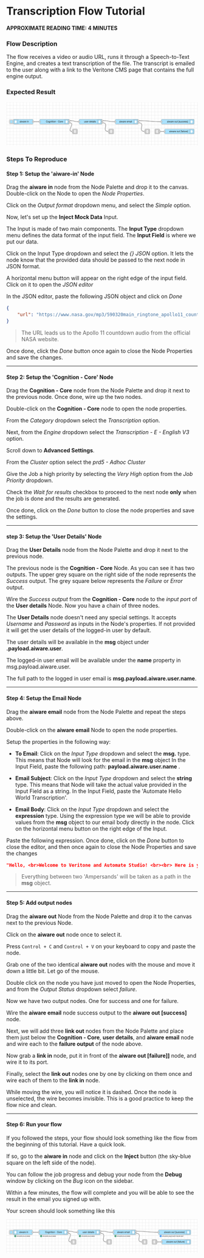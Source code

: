 # Transcription Flow Tutorial

**APPROXIMATE READING TIME: 4 MINUTES**

### Flow Description

The flow receives a video or audio URL, runs it through a Speech-to-Text Engine, and creates a text transcription of the file. The transcript is emailed to the user along with a link to the Veritone CMS page that contains the full engine output.

### Expected Result

![transcription](transcription.png)

### Steps To Reproduce

#### Step 1: Setup the 'aiware-in' Node

Drag the **aiware in** node from the Node Palette and drop it to the canvas. Double-click on the Node to open the *Node Properties*. 

Click on the *Output format* dropdown menu, and select the *Simple* option.

Now, let's set up the **Inject Mock Data** Input. 

The Input is made of two main components. The **Input Type** dropdown menu defines the data format of the input field. The **Input Field** is where we put our data.

Click on the Input Type dropdown and select the *{} JSON* option. It lets the node know that the provided data should be passed to the next node in JSON format.

A horizontal menu button will appear on the right edge of the input field. Click on it to open the *JSON editor*

In the JSON editor, paste the following JSON object and click on *Done*

```json
{
    "url": "https://www.nasa.gov/mp3/590320main_ringtone_apollo11_countdown.mp3"
}
```

>The URL leads us to the Apollo 11 countdown audio from the official NASA website.

Once done, click the *Done* button once again to close the Node Properties and save the changes.


<hr/>


#### Step 2: Setup the 'Cognition - Core' Node


Drag the **Cognition - Core** node from the Node Palette and drop it next to the previous node. Once done, wire up the two nodes.

Double-click on the **Cognition - Core** node to open the node properties. 

From the *Category* dropdown select the *Transcription* option.

Next, from the *Engine* dropdown select the *Transcription - E - English V3* option.

Scroll down to **Advanced Settings**. 

From the *Cluster* option select the *prd5 - Adhoc Cluster* 

Give the Job a high priority by selecting the *Very High* option from the *Job Priority* dropdown.

Check the *Wait for results* checkbox to proceed to the next node **only** when the job is done and the results are generated. 

Once done, click on the *Done* button to close the node properties and save the settings.

<hr/>

#### step 3: Setup the 'User Details' Node

Drag the **User Details** node from the Node Palette and drop it next to the previous node.

The previous node is the **Cognition - Core** Node. As you can see it has two outputs. The upper grey square on the right side of the node represents the *Success* output. The grey square below represents the *Failure* or *Error* output. 

Wire the *Success output* from the **Cognition - Core** node to the *input port* of the **User details** Node. Now you have a chain of three nodes.

The **User Details** node doesn't need any special settings. It accepts *Username* and *Password* as inputs in the Node's properties. If not provided it will get the user details of the logged-in user by default.

The user details will be available in the **msg** object under **.payload.aiware.user**.

The logged-in user email will be available under the **name** property in msg.payload.aiware.user.

The full path to the logged in user email is **msg.payload.aiware.user.name**.

<hr/>

#### Step 4: Setup the Email Node

Drag the **aiware email** node from the Node Palette and repeat the steps above.

Double-click on the **aiware email** Node to open the node properties.

Setup the properties in the following way:

- **To Email**: Click on the *Input Type* dropdown and select the **msg.** type. This means that Node will look for the email in the **msg** object
In the Input Field, paste the following path: **payload.aiware.user.name** . 

- **Email Subject**: Click on the *Input Type* dropdown and select the **string** type. This means that Node will take the actual value provided in the Input Field as a string. In the Input Field, paste the 'Automate Hello World Transcription'.


- **Email Body**: Click on the *Input Type* dropdown and select the **expression** type. Using the expression type we will be able to provide values from the **msg** object to our email body directly in the node. Click on the horizontal menu button on the right edge of the Input.

Paste the following expression. Once done, click on the *Done* button to close the editor, and then once again to close the Node Properties and save the changes

```json
"Hello, <br>Welcome to Veritone and Automate Studio! <br><br> Here is your transcribed file: https://cms.veritone.com/#/media-details/" & payload.aiware.tdoId & "<br><br> Transcription Engine Output: "& payload.aiware.engineResultSimple 
```
>Everything between two 'Ampersands' will be taken as a path in the **msg** object. 

<hr/>

#### Step 5: Add output nodes

Drag the **aiware out** Node from the Node Palette and drop it to the canvas next to the previous Node. 

Click on the **aiware out** node once to select it. 

Press `Control + C` and `Control + V` on your keyboard to copy and paste the node.

Grab one of the two identical **aiware out** nodes with the mouse and move it down a little bit. Let go of the mouse.

Double click on the node you have just moved to open the Node Properties, and from the  *Output Status* dropdown select *failure*.

Now we have two output nodes. One for success and one for failure.

Wire the **aiware email** node success output to the **aiware out \[success\]** node.

Next, we will add three **link out** nodes from the Node Palette and place them just below the **Cognition - Core**, **user details**, and **aiware email** node and wire each to the **failure output** of the node above.

Now grab a **link in** node, put it in front of the **aiware out \[failure\]]** node, and wire it to its port.

Finally, select the **link out** nodes one by one by clicking on them once and wire each of them to the **link in** node.

While moving the wire, you will notice it is dashed. Once the node is unselected, the wire becomes invisible. This is a good practice to keep the flow nice and clean.

<hr/>

#### Step 6: Run your flow

If you followed the steps, your flow should look something like the flow from the beginning of this tutorial. Have a quick look.

If so, go to the **aiware in** node and click on the **Inject** button (the sky-blue square on the left side of the node).

You can follow the job progress and debug your node from the **Debug** window by clicking on the *Bug* icon on the sidebar.

Within a few minutes, the flow will complete and you will be able to see the result in the email you signed up with.

Your screen should look something like this 

![transcription-success](transcription-success.png)